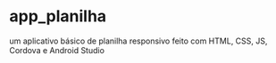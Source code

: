 # app_planilha
um aplicativo básico de planilha responsivo feito com HTML, CSS, JS, Cordova e Android Studio
